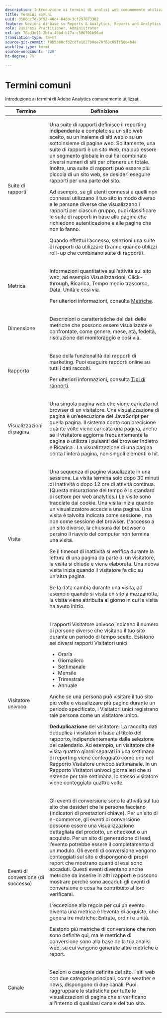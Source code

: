 ```yaml
---
description: Introduzione ai termini di analisi web comunemente utilizzati nei rapporti di marketing.
title: Termini comuni
uuid: 0560dc7d-9f92-46d4-848b-3cf297073382
feature: Nozioni di base su Reports & Analytics, Reports and Analytics
role: Business Practitioner, Administrator
exl-id: 78ad3e11-2bfa-49bd-b17a-c586701b56ad
translation-type: tm+mt
source-git-commit: f9b5380cfb2cdfe1827b8ee70f60c65ff5004b48
workflow-type: tm+mt
source-wordcount: '728'
ht-degree: 7%

---
```


# Termini comuni

Introduzione ai termini di Adobe Analytics comunemente utilizzati.

<table id="table_58F5D292485F45F9902B372E4E1E3103"> 
 <thead> 
  <tr> 
   <th colname="col1" class="entry"> Termine </th> 
   <th colname="col2" class="entry"> Definizione </th> 
  </tr> 
 </thead>
 <tbody> 
  <tr> 
   <td colname="col1"> <p> Suite di rapporti </p> </td> 
   <td colname="col2"> <p>Una suite di rapporti definisce il reporting indipendente e completo su un sito web scelto, su un insieme di siti web o su un sottoinsieme di pagine web. Solitamente, una suite di rapporti è un sito Web, ma può essere un segmento globale in cui hai combinato diversi numeri di siti per ottenere un totale. Inoltre, una suite di rapporti può essere più piccola di un sito web, se desideri eseguire rapporti per una parte del sito. </p> <p>Ad esempio, se gli utenti connessi e quelli non connessi utilizzano il tuo sito in modo diverso e le persone diverse che visualizzano i rapporti per ciascun gruppo, puoi classificare le suite di rapporti in base alle pagine che richiedono autenticazione e alle pagine che non lo fanno. </p> <p>Quando effettui l’accesso, selezioni una suite di rapporti da utilizzare (tranne quando utilizzi roll-up che combinano suite di rapporti). </p> </td> 
  </tr> 
  <tr> 
   <td> <p>Metrica </p> </td> 
   <td> <p>Informazioni quantitative sull’attività sul sito web, ad esempio Visualizzazioni, Click-through, Ricarica, Tempo medio trascorso, Data, Unità e così via. </p> <p>Per ulteriori informazioni, consulta <a href="/help/analyze/reports-analytics/metrics.md">Metriche</a>. </p> </td> 
  </tr> 
  <tr> 
   <td> <p> Dimensione </p> </td> 
   <td> <p>Descrizioni o caratteristiche dei dati delle metriche che possono essere visualizzate e confrontate, come genere, mese, età, fedeltà, risoluzione del monitoraggio e così via. </p> </td> 
  </tr> 
  <tr> 
   <td> <p> Rapporto </p> </td> 
   <td> <p>Base della funzionalità dei rapporti di marketing. Puoi eseguire rapporti online su tutti i dati raccolti. </p> <p>Per ulteriori informazioni, consulta <a href="/help/analyze/reports-analytics/reports.md"> Tipi di rapporti</a>. </p> </td> 
  </tr> 
  <tr> 
   <td> <p> Visualizzazioni di pagina </p> </td> 
   <td> <p>Una singola pagina web che viene caricata nel browser di un visitatore. Una visualizzazione di pagina è un’esecuzione del JavaScript per quella pagina. Il sistema conta con precisione quante volte viene caricata una pagina, anche se il visitatore aggiorna frequentemente la pagina o utilizza i pulsanti del browser <span class="uicontrol"> Indietro</span> e <span class="uicontrol"> Ricarica</span> . La visualizzazione di una pagina conta l’intera pagina, non singoli elementi o hit. </p> </td> 
  </tr> 
  <tr> 
   <td> <p>Visita </p> </td> 
   <td> <p>Una sequenza di pagine visualizzate in una sessione. La visita termina solo dopo 30 minuti di inattività o dopo 12 ore di attività continua. (Questa misurazione del tempo è lo standard di settore per web analytics.) Le visite sono tracciate dai cookie. Una visita inizia quando un visualizzatore accede a una pagina. Una visita è talvolta indicata come sessione <span class="term"></span>, ma non come sessione del browser. L'accesso a un sito diverso, la chiusura del browser o persino il riavvio del computer non termina una visita. </p> <p> Se il timeout di inattività si verifica durante la lettura di una pagina da parte di un visitatore, la visita si chiude e viene elaborata. Una nuova visita inizia quando il visitatore fa clic su un'altra pagina. </p> <p>Se la data cambia durante una visita, ad esempio quando si visita un sito a mezzanotte, la visita viene attribuita al giorno in cui la visita ha avuto inizio. </p> </td> 
  </tr> 
  <tr> 
   <td> <p> Visitatore univoco </p> </td> 
   <td> <p>I rapporti Visitatore univoco indicano il numero di persone diverse che visitano il tuo sito durante un periodo di tempo scelto. Esistono sei diversi rapporti Visitatori unici: </p> 
    <ul id="ul_863B8DE8B9E74DE4A93C2C2931EEFB6D"> 
     <li id="li_21C835B71EF64B4DA821B674416C8B85">Oraria </li> 
     <li id="li_36A498AE7D7A455C8DEB3AA0F025B597">Giornaliero </li> 
     <li id="li_30F26F8DAC664E1FA823B7BDDB7B0F8B">Settimanale </li> 
     <li id="li_09263F6B1E114A8DB477793B560A0417">Mensile </li> 
     <li id="li_A0B2CA3D44564045B02B55AF6E392F76">Trimestrale </li> 
     <li id="li_296BC5B02921460690F35128B1192800">Annuale </li> 
    </ul> <p>Anche se una persona può visitare il tuo sito più volte e visualizzare più pagine durante un periodo specificato, i Visitatori unici registrano tale persona come un visitatore unico. </p> <p> <b>Deduplicazione</b> del visitatore: La raccolta dati deduplica i visitatori in base al titolo del rapporto, indipendentemente dalla selezione del calendario. Ad esempio, un visitatore che visita quattro giorni separati in una settimana di reporting viene conteggiato come uno nel <span class="wintitle"> Rapporto Visitatore univoco settimanale</span>. In un <span class="wintitle"> Rapporto Visitatori univoci giornalieri</span> che si estende per tale settimana, lo stesso visitatore viene conteggiato quattro volte. </p> </td> 
  </tr> 
  <tr> 
   <td> <p>Eventi di conversione (di successo) </p> </td> 
   <td> <p>Gli eventi di conversione sono le attività sul tuo sito che desideri che le persone facciano (indicatori di prestazioni chiave). Per un sito di e-commerce, gli eventi di conversione possono essere una visualizzazione dettagliata del prodotto, un checkout o un acquisto. Per un sito di generazione di lead, l’evento potrebbe essere il completamento di un modulo. Gli eventi di conversione vengono conteggiati sul sito e dispongono di propri report che mostrano quanti di essi sono accaduti. Questi eventi diventano anche metriche da inserire in altri rapporti e possono mostrare perché sono accaduti gli eventi di conversione o cosa ha contribuito al loro verificarsi. </p> <p>L’eccezione alla regola per cui un evento diventa una metrica è l’evento di acquisto, che genera tre metriche: Entrate, ordini e unità. </p> <p>Esistono più metriche di conversione che non sono definite qui, ma le metriche di conversione sono alla base della tua analisi web, su cui vengono generate altre metriche e report. </p> </td> 
  </tr> 
  <tr> 
   <td> <p>Canale </p> </td> 
   <td> <p> Sezioni o categorie definite del sito. I siti web con due categorie principali, come <span class="term"> weather</span> e <span class="term"> news</span>, dispongono di due canali. Puoi raggruppare le statistiche per tutte le visualizzazioni di pagina che si verificano all’interno di qualsiasi canale del tuo sito. </p> </td> 
  </tr> 
 </tbody> 
</table>
